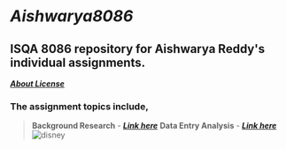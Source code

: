 # **_Aishwarya8086_**
## **ISQA 8086 repository for Aishwarya Reddy's individual assignments.**
[**_About License_**](https://github.com/aishwaryamsd/Aishwarya8086/blob/master/LICENSE)
### **The assignment topics include,**
>**Background Research** - [**_Link here_**]()
>**Data Entry Analysis** - [**_Link here_**]()
![disney]( https://clip2art.com/images/sadness-clipart-inside-out-9.jpg )
